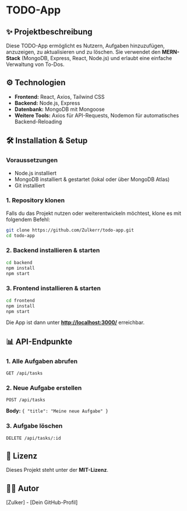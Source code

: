 # TODO-App

## ✨ Projektbeschreibung

Diese TODO-App ermöglicht es Nutzern, Aufgaben hinzuzufügen, anzuzeigen, zu aktualisieren und zu löschen. Sie verwendet den **MERN-Stack** (MongoDB, Express, React, Node.js) und erlaubt eine einfache Verwaltung von To-Dos.

## ⚙ Technologien

- **Frontend:** React, Axios, Tailwind CSS
- **Backend:** Node.js, Express
- **Datenbank:** MongoDB mit Mongoose
- **Weitere Tools:** Axios für API-Requests, Nodemon für automatisches Backend-Reloading

## 🛠 Installation & Setup

### Voraussetzungen

- Node.js installiert
- MongoDB installiert & gestartet (lokal oder über MongoDB Atlas)
- Git installiert

### 1. Repository klonen

Falls du das Projekt nutzen oder weiterentwickeln möchtest, klone es mit folgendem Befehl:

```bash
git clone https://github.com/Zulkerr/todo-app.git
cd todo-app
```

### 2. Backend installieren & starten

```bash
cd backend
npm install
npm start
```

### 3. Frontend installieren & starten

```bash
cd frontend
npm install
npm start
```

Die App ist dann unter **[http://localhost:3000/](http://localhost:3000/)** erreichbar.

## 📊 API-Endpunkte

### 1. Alle Aufgaben abrufen

```http
GET /api/tasks
```

### 2. Neue Aufgabe erstellen

```http
POST /api/tasks
```

**Body:** `{ "title": "Meine neue Aufgabe" }`

### 3. Aufgabe löschen

```http
DELETE /api/tasks/:id
```
## 📄 Lizenz

Dieses Projekt steht unter der **MIT-Lizenz**.

## 👨‍💻 Autor

[Zulker] - [Dein GitHub-Profil]

